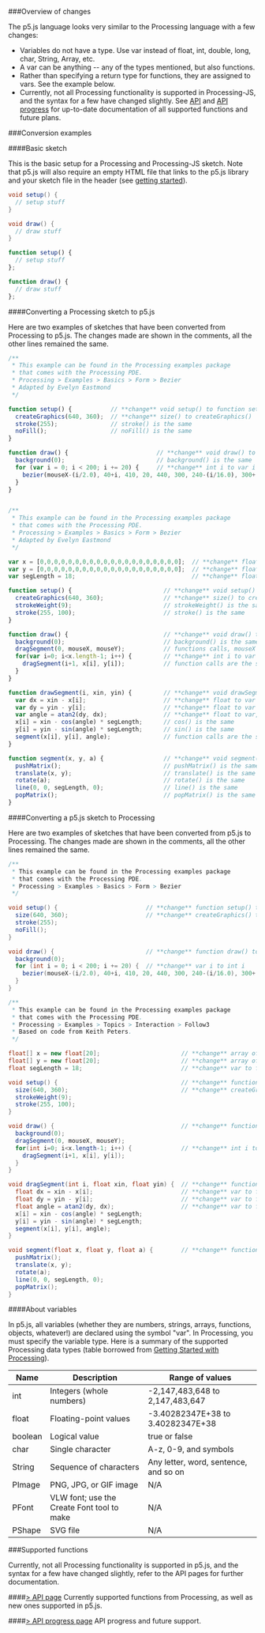###Overview of changes

The p5.js language looks very similar to the Processing language with a few changes:
+ Variables do not have a type. Use var instead of float, int, double, long, char, String, Array, etc.
+ A var can be anything -- any of the types mentioned, but also functions.
+ Rather than specifying a return type for functions, they are assigned to vars. See the example below.
+ Currently, not all Processing functionality is supported in Processing-JS, and the syntax for a few have changed slightly. See [API](https://github.com/lmccart/p5.js/blob/master/api.md) and [API progress](https://github.com/lmccart/p5.js/blob/master/api-progress.md) for up-to-date documentation of all supported functions and future plans.

###Conversion examples

####Basic sketch

This is the basic setup for a Processing and Processing-JS sketch. Note that p5.js will also require an empty HTML file that links to the p5.js library and your sketch file in the header (see [getting started](https://github.com/lmccart/p5.js/wiki/Getting-Started)).

```java
void setup() {
  // setup stuff
}

void draw() {
  // draw stuff
}
```


```javascript
function setup() {
  // setup stuff
};

function draw() {
  // draw stuff
};
```

####Converting a Processing sketch to p5.js

Here are two examples of sketches that have been converted from Processing to p5.js. The changes made are shown in the comments, all the other lines remained the same.

```javascript
/**
 * This example can be found in the Processing examples package
 * that comes with the Processing PDE.
 * Processing > Examples > Basics > Form > Bezier
 * Adapted by Evelyn Eastmond
 */

function setup() {           // **change** void setup() to function setup()
  createGraphics(640, 360);  // **change** size() to createGraphics()
  stroke(255);               // stroke() is the same
  noFill();                  // noFill() is the same
}

function draw() {                         // **change** void draw() to function draw()
  background(0);                          // background() is the same
  for (var i = 0; i < 200; i += 20) {     // **change** int i to var i
    bezier(mouseX-(i/2.0), 40+i, 410, 20, 440, 300, 240-(i/16.0), 300+(i/8.0)); // bezier() is the same
  }
}

```

```javascript

/**
 * This example can be found in the Processing examples package
 * that comes with the Processing PDE.
 * Processing > Examples > Basics > Form > Bezier
 * Adapted by Evelyn Eastmond
 */

var x = [0,0,0,0,0,0,0,0,0,0,0,0,0,0,0,0,0,0,0,0];  // **change** float[] x = new float[20] to array of 20 0's
var y = [0,0,0,0,0,0,0,0,0,0,0,0,0,0,0,0,0,0,0,0];  // **change** float[] y = new float[20] to array of 20 0's
var segLength = 18;                                 // **change** float to var

function setup() {                          // **change** void setup() to function setup()
  createGraphics(640, 360);                 // **change** size() to createGrphics()
  strokeWeight(9);                          // strokeWeight() is the same
  stroke(255, 100);                         // stroke() is the same
}

function draw() {                           // **change** void draw() to function draw()
  background(0);                            // background() is the same
  dragSegment(0, mouseX, mouseY);           // functions calls, mouseX and mouseY are the same
  for(var i=0; i<x.length-1; i++) {         // **change** int i to var i
    dragSegment(i+1, x[i], y[i]);           // function calls are the same
  }
}

function drawSegment(i, xin, yin) {         // **change** void drawSegment() to function drawSegment(), remove type declarations
  var dx = xin - x[i];                      // **change** float to var
  var dy = yin - y[i];                      // **change** float to var
  var angle = atan2(dy, dx);                // **change** float to var, atan2() is the same
  x[i] = xin - cos(angle) * segLength;      // cos() is the same
  y[i] = yin - sin(angle) * segLength;      // sin() is the same
  segment(x[i], y[i], angle);               // function calls are the same
}

function segment(x, y, a) {                 // **change** void segment() to function segment(), remove type declarations
  pushMatrix();                             // pushMatrix() is the same
  translate(x, y);                          // translate() is the same
  rotate(a);                                // rotate() is the same
  line(0, 0, segLength, 0);                 // line() is the same
  popMatrix();                              // popMatrix() is the same
}
```

####Converting a p5.js sketch to Processing

Here are two examples of sketches that have been converted from p5.js to Processing. The changes made are shown in the comments, all the other lines remained the same.

```java
/**
 * This example can be found in the Processing examples package
 * that comes with the Processing PDE.
 * Processing > Examples > Basics > Form > Bezier
 */

void setup() {                         // **change** function setup() to void setup()
  size(640, 360);                      // **change** createGraphics() to size()
  stroke(255);
  noFill();
}

void draw() {                          // **change** function draw() to void draw()
  background(0);
  for (int i = 0; i < 200; i += 20) {  // **change** var i to int i
    bezier(mouseX-(i/2.0), 40+i, 410, 20, 440, 300, 240-(i/16.0), 300+(i/8.0));
  }
}
```

```java
/**
 * This example can be found in the Processing examples package
 * that comes with the Processing PDE.
 * Processing > Examples > Topics > Interaction > Follow3
 * Based on code from Keith Peters. 
 */

float[] x = new float[20];                       // **change** array of 0's to be float[] x = new float[20]
float[] y = new float[20];                       // **change** array of 0's to be float[] x = new float[20]
float segLength = 18;                            // **change** var to float

void setup() {                                   // **change** function setup() to void setup() 
  size(640, 360);                                // **change** createGraphics() to size()
  strokeWeight(9);
  stroke(255, 100);
}

void draw() {                                    // **change** function draw() void draw()
  background(0);
  dragSegment(0, mouseX, mouseY);
  for(int i=0; i<x.length-1; i++) {              // **change** int i to var i
    dragSegment(i+1, x[i], y[i]);
  }
}

void dragSegment(int i, float xin, float yin) {  // **change** function drawSegment() to void drawSegment(). add type delcarations.
  float dx = xin - x[i];                         // **change** var to float
  float dy = yin - y[i];                         // **change** var to float
  float angle = atan2(dy, dx);                   // **change** var to float
  x[i] = xin - cos(angle) * segLength;
  y[i] = yin - sin(angle) * segLength;
  segment(x[i], y[i], angle);
}

void segment(float x, float y, float a) {        // **change** function segment() to void segment(). add type delcarations.
  pushMatrix();
  translate(x, y);
  rotate(a);
  line(0, 0, segLength, 0);
  popMatrix();
}
```

####About variables

In p5.js, all variables (whether they are numbers, strings, arrays, functions, objects, whatever!) are declared using the symbol "var". In Processing, you must specify the variable type. Here is a summary of the supported Processing data types (table borrowed from [Getting Started with Processing](http://shop.oreilly.com/product/0636920000570.do)).

Name | Description | Range of values
--- | --- | ---
int | Integers (whole numbers) | -2,147,483,648 to 2,147,483,647
float | Floating-point values | -3.40282347E+38 to 3.40282347E+38
boolean | Logical value | true or false
char | Single character | A-z, 0-9, and symbols
String | Sequence of characters | Any letter, word, sentence, and so on
PImage | PNG, JPG, or GIF image | N/A
PFont | VLW font; use the Create Font tool to make | N/A
PShape | SVG file | N/A


###Supported functions

Currently, not all Processing functionality is supported in p5.js, and the syntax for a few have changed slightly, refer to the API pages for further documentation.

####[> API page](https://github.com/lmccart/p5.js/blob/master/api.md)
Currently supported functions from Processing, as well as new ones supported in p5.js.

####[> API progress page](https://github.com/lmccart/p5.js/blob/master/api-progress.md)
API progress and future support.